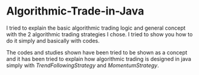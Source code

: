 # Algorithmic-Trade-in-Java
I tried to explain the basic algorithmic trading logic and general concept with the 2 algorithmic trading strategies I chose. I tried to show you how to do it simply and basically with codes.

The codes and studies shown have been tried to be shown as a concept and it has been tried to explain how algorithmic trading is designed in java simply with $TrendFollowingStrategy$ and $Momentum Strategy$.

